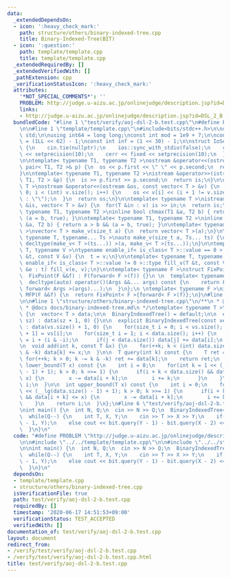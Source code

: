 ```yaml
---
data:
  _extendedDependsOn:
  - icon: ':heavy_check_mark:'
    path: structure/others/binary-indexed-tree.cpp
    title: Binary-Indexed-Tree(BIT)
  - icon: ':question:'
    path: template/template.cpp
    title: template/template.cpp
  _extendedRequiredBy: []
  _extendedVerifiedWith: []
  _pathExtension: cpp
  _verificationStatusIcon: ':heavy_check_mark:'
  attributes:
    '*NOT_SPECIAL_COMMENTS*': ''
    PROBLEM: http://judge.u-aizu.ac.jp/onlinejudge/description.jsp?id=DSL_2_B
    links:
    - http://judge.u-aizu.ac.jp/onlinejudge/description.jsp?id=DSL_2_B
  bundledCode: "#line 1 \"test/verify/aoj-dsl-2-b.test.cpp\"\n#define PROBLEM \"http://judge.u-aizu.ac.jp/onlinejudge/description.jsp?id=DSL_2_B\"\
    \n\n#line 1 \"template/template.cpp\"\n#include<bits/stdc++.h>\n\nusing namespace\
    \ std;\n\nusing int64 = long long;\nconst int mod = 1e9 + 7;\n\nconst int64 infll\
    \ = (1LL << 62) - 1;\nconst int inf = (1 << 30) - 1;\n\nstruct IoSetup {\n  IoSetup()\
    \ {\n    cin.tie(nullptr);\n    ios::sync_with_stdio(false);\n    cout << fixed\
    \ << setprecision(10);\n    cerr << fixed << setprecision(10);\n  }\n} iosetup;\n\
    \n\ntemplate< typename T1, typename T2 >\nostream &operator<<(ostream &os, const\
    \ pair< T1, T2 >& p) {\n  os << p.first << \" \" << p.second;\n  return os;\n\
    }\n\ntemplate< typename T1, typename T2 >\nistream &operator>>(istream &is, pair<\
    \ T1, T2 > &p) {\n  is >> p.first >> p.second;\n  return is;\n}\n\ntemplate< typename\
    \ T >\nostream &operator<<(ostream &os, const vector< T > &v) {\n  for(int i =\
    \ 0; i < (int) v.size(); i++) {\n    os << v[i] << (i + 1 != v.size() ? \" \"\
    \ : \"\");\n  }\n  return os;\n}\n\ntemplate< typename T >\nistream &operator>>(istream\
    \ &is, vector< T > &v) {\n  for(T &in : v) is >> in;\n  return is;\n}\n\ntemplate<\
    \ typename T1, typename T2 >\ninline bool chmax(T1 &a, T2 b) { return a < b &&\
    \ (a = b, true); }\n\ntemplate< typename T1, typename T2 >\ninline bool chmin(T1\
    \ &a, T2 b) { return a > b && (a = b, true); }\n\ntemplate< typename T = int64\
    \ >\nvector< T > make_v(size_t a) {\n  return vector< T >(a);\n}\n\ntemplate<\
    \ typename T, typename... Ts >\nauto make_v(size_t a, Ts... ts) {\n  return vector<\
    \ decltype(make_v< T >(ts...)) >(a, make_v< T >(ts...));\n}\n\ntemplate< typename\
    \ T, typename V >\ntypename enable_if< is_class< T >::value == 0 >::type fill_v(T\
    \ &t, const V &v) {\n  t = v;\n}\n\ntemplate< typename T, typename V >\ntypename\
    \ enable_if< is_class< T >::value != 0 >::type fill_v(T &t, const V &v) {\n  for(auto\
    \ &e : t) fill_v(e, v);\n}\n\ntemplate< typename F >\nstruct FixPoint : F {\n\
    \  FixPoint(F &&f) : F(forward< F >(f)) {}\n \n  template< typename... Args >\n\
    \  decltype(auto) operator()(Args &&... args) const {\n    return F::operator()(*this,\
    \ forward< Args >(args)...);\n  }\n};\n \ntemplate< typename F >\ninline decltype(auto)\
    \ MFP(F &&f) {\n  return FixPoint< F >{forward< F >(f)};\n}\n#line 4 \"test/verify/aoj-dsl-2-b.test.cpp\"\
    \n\n#line 1 \"structure/others/binary-indexed-tree.cpp\"\n/**\n * @brief Binary-Indexed-Tree(BIT)\n\
    \ * @docs docs/binary-indexed-tree.md\n */\ntemplate< typename T >\nstruct BinaryIndexedTree\
    \ {\n  vector< T > data;\n\n  BinaryIndexedTree() = default;\n\n  explicit BinaryIndexedTree(size_t\
    \ sz) : data(sz + 1, 0) {}\n\n  explicit BinaryIndexedTree(const vector< T > &vs)\
    \ : data(vs.size() + 1, 0) {\n    for(size_t i = 0; i < vs.size(); i++) data[i\
    \ + 1] = vs[i];\n    for(size_t i = 1; i < data.size(); i++) {\n      size_t j\
    \ = i + (i & -i);\n      if(j < data.size()) data[j] += data[i];\n    }\n  }\n\
    \n  void add(int k, const T &x) {\n    for(++k; k < (int) data.size(); k += k\
    \ & -k) data[k] += x;\n  }\n\n  T query(int k) const {\n    T ret = T();\n   \
    \ for(++k; k > 0; k -= k & -k) ret += data[k];\n    return ret;\n  }\n\n  int\
    \ lower_bound(T x) const {\n    int i = 0;\n    for(int k = 1 << (__lg(data.size()\
    \ - 1) + 1); k > 0; k >>= 1) {\n      if(i + k < data.size() && data[i + k] <\
    \ x) {\n        x -= data[i + k];\n        i += k;\n      }\n    }\n    return\
    \ i;\n  }\n\n  int upper_bound(T x) const {\n    int i = 0;\n    for(int k = 1\
    \ << (__lg(data.size() - 1) + 1); k > 0; k >>= 1) {\n      if(i + k < data.size()\
    \ && data[i + k] <= x) {\n        x -= data[i + k];\n        i += k;\n      }\n\
    \    }\n    return i;\n  }\n};\n#line 6 \"test/verify/aoj-dsl-2-b.test.cpp\"\n\
    \nint main() {\n  int N, Q;\n  cin >> N >> Q;\n  BinaryIndexedTree< int > bit(N);\n\
    \  while(Q--) {\n    int T, X, Y;\n    cin >> T >> X >> Y;\n    if(T == 0) bit.add(X\
    \ - 1, Y);\n    else cout << bit.query(Y - 1) - bit.query(X - 2) << \"\\n\";\n\
    \  }\n}\n"
  code: "#define PROBLEM \"http://judge.u-aizu.ac.jp/onlinejudge/description.jsp?id=DSL_2_B\"\
    \n\n#include \"../../template/template.cpp\"\n\n#include \"../../structure/others/binary-indexed-tree.cpp\"\
    \n\nint main() {\n  int N, Q;\n  cin >> N >> Q;\n  BinaryIndexedTree< int > bit(N);\n\
    \  while(Q--) {\n    int T, X, Y;\n    cin >> T >> X >> Y;\n    if(T == 0) bit.add(X\
    \ - 1, Y);\n    else cout << bit.query(Y - 1) - bit.query(X - 2) << \"\\n\";\n\
    \  }\n}\n"
  dependsOn:
  - template/template.cpp
  - structure/others/binary-indexed-tree.cpp
  isVerificationFile: true
  path: test/verify/aoj-dsl-2-b.test.cpp
  requiredBy: []
  timestamp: '2020-06-17 14:51:53+09:00'
  verificationStatus: TEST_ACCEPTED
  verifiedWith: []
documentation_of: test/verify/aoj-dsl-2-b.test.cpp
layout: document
redirect_from:
- /verify/test/verify/aoj-dsl-2-b.test.cpp
- /verify/test/verify/aoj-dsl-2-b.test.cpp.html
title: test/verify/aoj-dsl-2-b.test.cpp
---
```

